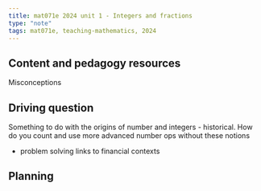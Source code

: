 ```yaml
---
title: mat071e 2024 unit 1 - Integers and fractions 
type: "note"
tags: mat071e, teaching-mathematics, 2024
---
```




## Content and pedagogy resources


Misconceptions

## Driving question

Something to do with the origins of number and integers - historical. How do you count and use more advanced number ops without these notions

- problem solving links to financial contexts

## Planning


